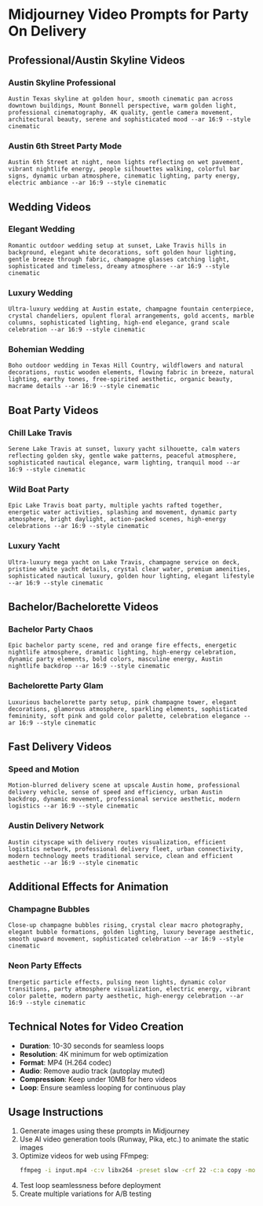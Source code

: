 # Midjourney Video Prompts for Party On Delivery

## Professional/Austin Skyline Videos

### Austin Skyline Professional
```
Austin Texas skyline at golden hour, smooth cinematic pan across downtown buildings, Mount Bonnell perspective, warm golden light, professional cinematography, 4K quality, gentle camera movement, architectural beauty, serene and sophisticated mood --ar 16:9 --style cinematic
```

### Austin 6th Street Party Mode
```
Austin 6th Street at night, neon lights reflecting on wet pavement, vibrant nightlife energy, people silhouettes walking, colorful bar signs, dynamic urban atmosphere, cinematic lighting, party energy, electric ambiance --ar 16:9 --style cinematic
```

## Wedding Videos

### Elegant Wedding
```
Romantic outdoor wedding setup at sunset, Lake Travis hills in background, elegant white decorations, soft golden hour lighting, gentle breeze through fabric, champagne glasses catching light, sophisticated and timeless, dreamy atmosphere --ar 16:9 --style cinematic
```

### Luxury Wedding
```
Ultra-luxury wedding at Austin estate, champagne fountain centerpiece, crystal chandeliers, opulent floral arrangements, gold accents, marble columns, sophisticated lighting, high-end elegance, grand scale celebration --ar 16:9 --style cinematic
```

### Bohemian Wedding
```
Boho outdoor wedding in Texas Hill Country, wildflowers and natural decorations, rustic wooden elements, flowing fabric in breeze, natural lighting, earthy tones, free-spirited aesthetic, organic beauty, macrame details --ar 16:9 --style cinematic
```

## Boat Party Videos

### Chill Lake Travis
```
Serene Lake Travis at sunset, luxury yacht silhouette, calm waters reflecting golden sky, gentle wake patterns, peaceful atmosphere, sophisticated nautical elegance, warm lighting, tranquil mood --ar 16:9 --style cinematic
```

### Wild Boat Party
```
Epic Lake Travis boat party, multiple yachts rafted together, energetic water activities, splashing and movement, dynamic party atmosphere, bright daylight, action-packed scenes, high-energy celebrations --ar 16:9 --style cinematic
```

### Luxury Yacht
```
Ultra-luxury mega yacht on Lake Travis, champagne service on deck, pristine white yacht details, crystal clear water, premium amenities, sophisticated nautical luxury, golden hour lighting, elegant lifestyle --ar 16:9 --style cinematic
```

## Bachelor/Bachelorette Videos

### Bachelor Party Chaos
```
Epic bachelor party scene, red and orange fire effects, energetic nightlife atmosphere, dramatic lighting, high-energy celebration, dynamic party elements, bold colors, masculine energy, Austin nightlife backdrop --ar 16:9 --style cinematic
```

### Bachelorette Party Glam
```
Luxurious bachelorette party setup, pink champagne tower, elegant decorations, glamorous atmosphere, sparkling elements, sophisticated femininity, soft pink and gold color palette, celebration elegance --ar 16:9 --style cinematic
```

## Fast Delivery Videos

### Speed and Motion
```
Motion-blurred delivery scene at upscale Austin home, professional delivery vehicle, sense of speed and efficiency, urban Austin backdrop, dynamic movement, professional service aesthetic, modern logistics --ar 16:9 --style cinematic
```

### Austin Delivery Network
```
Austin cityscape with delivery routes visualization, efficient logistics network, professional delivery fleet, urban connectivity, modern technology meets traditional service, clean and efficient aesthetic --ar 16:9 --style cinematic
```

## Additional Effects for Animation

### Champagne Bubbles
```
Close-up champagne bubbles rising, crystal clear macro photography, elegant bubble formations, golden lighting, luxury beverage aesthetic, smooth upward movement, sophisticated celebration --ar 16:9 --style cinematic
```

### Neon Party Effects
```
Energetic particle effects, pulsing neon lights, dynamic color transitions, party atmosphere visualization, electric energy, vibrant color palette, modern party aesthetic, high-energy celebration --ar 16:9 --style cinematic
```

## Technical Notes for Video Creation

- **Duration**: 10-30 seconds for seamless loops
- **Resolution**: 4K minimum for web optimization
- **Format**: MP4 (H.264 codec)
- **Audio**: Remove audio track (autoplay muted)
- **Compression**: Keep under 10MB for hero videos
- **Loop**: Ensure seamless looping for continuous play

## Usage Instructions

1. Generate images using these prompts in Midjourney
2. Use AI video generation tools (Runway, Pika, etc.) to animate the static images
3. Optimize videos for web using FFmpeg:
   ```bash
   ffmpeg -i input.mp4 -c:v libx264 -preset slow -crf 22 -c:a copy -movflags +faststart output.mp4
   ```
4. Test loop seamlessness before deployment
5. Create multiple variations for A/B testing